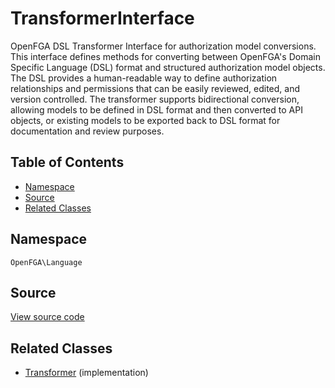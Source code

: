 # TransformerInterface

OpenFGA DSL Transformer Interface for authorization model conversions. This interface defines methods for converting between OpenFGA&#039;s Domain Specific Language (DSL) format and structured authorization model objects. The DSL provides a human-readable way to define authorization relationships and permissions that can be easily reviewed, edited, and version controlled. The transformer supports bidirectional conversion, allowing models to be defined in DSL format and then converted to API objects, or existing models to be exported back to DSL format for documentation and review purposes.

## Table of Contents

* [Namespace](#namespace)
* [Source](#source)
* [Related Classes](#related-classes)

## Namespace

`OpenFGA\Language`

## Source

[View source code](https://github.com/evansims/openfga-php/blob/main/src/Language/TransformerInterface.php)

## Related Classes

* [Transformer](Language/Transformer.md) (implementation)
